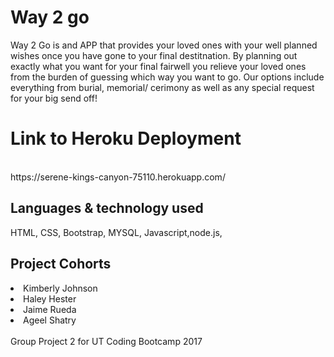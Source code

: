 <h1>Way 2 go</h1>
<p> Way 2 Go is and APP that provides your loved ones with your well planned wishes once you have gone to your final destitnation.
By planning out exactly what you want for your final fairwell you relieve your loved ones from the burden of guessing which way you want to go.
Our options include everything from burial, memorial/ cerimony as well as any special request for your big send off!
</p>

<p> <h1> Link to Heroku Deployment</h1>
<br>
https://serene-kings-canyon-75110.herokuapp.com/
<br>
</p>

<h2>Languages & technology used</h2>
HTML, CSS, Bootstrap, MYSQL, Javascript,node.js,

<h2>Project Cohorts</h2>
<li>Kimberly Johnson</li>
<li>Haley Hester</li>
<li>Jaime Rueda</li>
<li>Ageel Shatry</li>

<br>
<footer>Group Project 2 for UT Coding Bootcamp 2017</footer>
